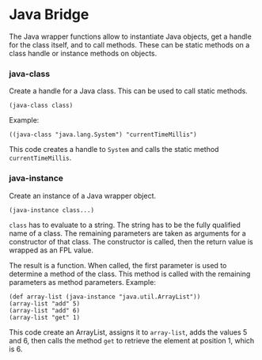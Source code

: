 # Java Bridge

The Java wrapper functions allow to instantiate Java objects, get a handle for the class itself, and to call methods.
These can be static methods on a class handle or instance methods on objects.

### java-class
Create a handle for a Java class. This can be used to call static methods.
```
(java-class class)
```
Example:
```
((java-class "java.lang.System") "currentTimeMillis")
```
This code creates a handle to `System` and calls the static method `currentTimeMillis`.


### java-instance
Create an instance of a Java wrapper object.
```
(java-instance class...)
```
`class` has to evaluate to a string. The string has to be the fully qualified name of a class.
The remaining parameters are taken as arguments for a constructor of that class. The constructor is called, then the return value 
is wrapped as an FPL value.

The result is a function. When called, the first parameter is used to determine a method of the class. This method is called 
with the remaining parameters as method parameters. Example:
```
(def array-list (java-instance "java.util.ArrayList"))
(array-list "add" 5)
(array-list "add" 6)
(array-list "get" 1)
```
This code create an ArrayList, assigns it to `array-list`, adds the values 5 and 6, then calls the method `get` to retrieve
the element at position 1, which is 6.

 
